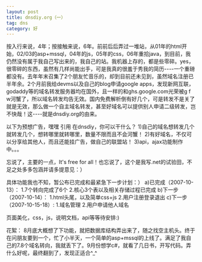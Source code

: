 ```yaml
---
layout: post
title: dnsdiy.org（一）
tag: dns
category: 好
---
```

按入行来说，4年；按接触来说，6年。前前后后弄过一堆站，从01年的html开始，02/03的asp+mssql，04年的js，05年的css，06年重拾java，到目前，我仍然没有属于我自己写出来的，我自己的站。我机器上存的，都是些零碎。yes，很零碎的东西，虽然有几样尚能出手，可是我真的很羞于秀我的简历----一个重磅都没有。去年年末召集了2个朋友忙音乐的，却到目前还未见到，虽然域名注册已半年余。2个月前我给devms以及自己的blog申请google apps，发现新网互联，godaddy等的域名转发服务器均在国外，且一样的和ghs.google.com光荣被g f w河蟹了，所以域名转发均告无效。国内免费解析倒有好几个，可是转发不是关了就是无效，那么做一个自主域名转发，甚至好域名可以提供别人申请二级转发，岂不快哉！这----就是dnsdiy.org的由来。

以下为预想广告，嘿嘿
引用
在dnsdiy，你可以干什么？
1)自己的域名想转发几个就转发几个，想转哪里就转哪里，数量不限而且不会河蟹！
2)有好域名，不仅可以分享给其他人，而且还能挂广告，做自己的联盟站！
3)api，ajax功能制作中。。。

忘说了，主要的一点，It's free for all！也忘说了，这个是我写.net的试验田，不足之处多多包涵并请多提意见：）


具体功能我也不知，暂公布已完成和最紧急下一步计划：）
a)已完成（2007-10-13）：
1.7个转向完成了6个
2.核心3个表以及相关存储过程已完成
b)下一步（2007-10-14）：
1.html头尾，以及简单css+js
2.用户注册登录退出
c)下一步（2007-10-15-18）:
1.域名管理
2.用户申请他人域名

页面美化，css，js，说明文档，api等等待安排:)

花絮：
8月底大概想了下功能，就把数据库结构弄出来了，随之找空主机头。终于在问朋友要到一个，忙了小半天，一个简单的asp+mssql的上线了。满足了我自己的7.8个域名转向，我就丢下了。9月份想学c#，就看了几日书，开写代码。弄什么好呢，最终翻到了，发现正适合^_^
